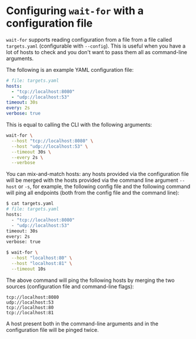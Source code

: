 # Configuring `wait-for` with a configuration file

`wait-for` supports reading configuration from a file from a file called `targets.yaml` (configurable with `--config`). This is useful when you have a lot of hosts to check and you don't want to pass them all as command-line arguments.

The following is an example YAML configuration file:

```yaml
# file: targets.yaml
hosts:
  - "tcp://localhost:8080"
  - "udp://localhost:53"
timeout: 30s
every: 2s
verbose: true
```

This is equal to calling the CLI with the following arguments:

```bash
wait-for \
  --host "tcp://localhost:8080" \
  --host "udp://localhost:53" \
  --timeout 30s \
  --every 2s \
  --verbose
```

You can mix-and-match hosts: any hosts provided via the configuration file will be merged with the hosts provided via the command line argument `--host` or `-s`, for example, the following config file and the following command will ping all endpoints (both from the config file and the command line):

```bash
$ cat targets.yaml
# file: targets.yaml
hosts:
  - "tcp://localhost:8080"
  - "udp://localhost:53"
timeout: 30s
every: 2s
verbose: true

$ wait-for \
  --host "localhost:80" \
  --host "localhost:81" \
  --timeout 10s
```

The above command will ping the following hosts by merging the two sources (configuration file and command-line flags):

```text
tcp://localhost:8080
udp://localhost:53
tcp://localhost:80
tcp://localhost:81
```

A host present both in the command-line arguments and in the configuration file will be pinged twice.
